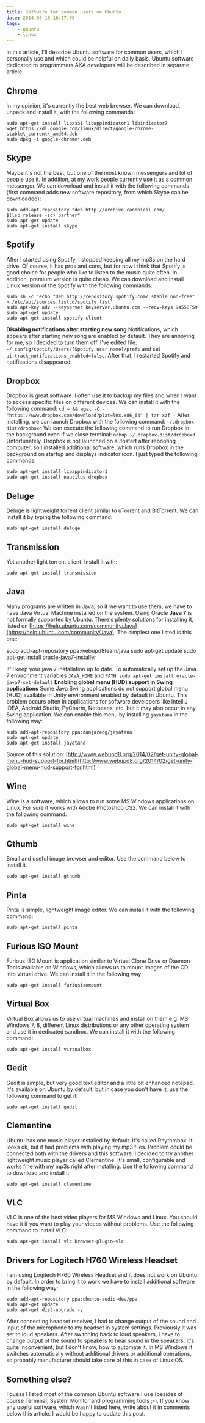 ```yaml
---
title: Software for common users on Ubuntu
date: 2014-08-18 16:17:00
tags:
	- ubuntu
	- linux
---
```


In this article, I'll describe Ubuntu software for common users, which I personally use and which could be helpful on daily basis. Ubuntu software dedicated to programmers AKA developers will be described in separate article.

Chrome
------

In my opinion, it's currently the best web browser. We can download, unpack and install it, with the following commands:

```
sudo apt-get install libxss1 libappindicator1 libindicator7
wget https://dl.google.com/linux/direct/google-chrome-stable\_current\_amd64.deb
sudo dpkg -i google-chrome*.deb
```

Skype
-----

Maybe it's not the best, but one of the most known messengers and lot of people use it. In addition, at my work people currently use it as a common messenger. We can download and install it with the following commands (first command adds new software repository, from which Skype can be downloaded):

```
sudo add-apt-repository "deb http://archive.canonical.com/ $(lsb_release -sc) partner"
sudo apt-get update
sudo apt-get install skype
```

Spotify
-------

After I started using Spotify, I stopped keeping all my mp3s on the hard drive. Of course, it has pros and cons, but for now I think that Spotify is good choice for people who like to listen to the music quite often. In addition, premium version is quite cheap. We can download and install Linux version of the Spotify with the following commands:

```
sudo sh -c 'echo "deb http://repository.spotify.com/ stable non-free" > /etc/apt/sources.list.d/spotify.list'
sudo apt-key adv --keyserver keyserver.ubuntu.com --recv-keys 94558F59
sudo apt-get update
sudo apt-get install spotify-client
```

**Disabling notifications after starting new song** Notifications, which appears after starting new song are enabled by default. They are annoying for me, so I decided to turn them off. I've edited file: `~/.config/spotify/Users/[Spotify user name]/prefs` and set `ui.track_notifications_enabled=false`. After that, I restarted Spotify and notifications disappeared.

Dropbox
-------

Dropbox is great software. I often use it to backup my files and when I want to access specific files on different devices. We can install it with the following command: `cd ~ && wget -O - "https://www.dropbox.com/download?plat=lnx.x86_64" | tar xzf -` After installing, we can launch Dropbox with the following command: `~/.dropbox-dist/dropboxd` We can execute the following command to run Dropbox in the background even if we close terminal: `nohup ~/.dropbox-dist/dropboxd` Unfortunately, Dropbox is not launched on autostart after rebooting computer, so I installed additional software, which runs Dropbox in the background on startup and displays indicator icon. I just typed the following commands:

```
sudo apt-get install libappindicator1
sudo apt-get install nautilus-dropbox
```

Deluge
------

Deluge is lightweight torrent client similar to uTorrent and BitTorrent. We can install it by typing the following command: 

```
sudo apt-get install deluge
```

Transmission
------------

Yet another light torrent client. Install it with: 

```
sudo apt-get install transmission
```

Java
----

Many programs are written in Java, so if we want to use them, we have to have Java Virtual Machine installed on the system. Using Oracle **Java 7** is not formally supported by Ubuntu. There's plenty solutions for installing it, listed on [https://help.ubuntu.com/community/Java](https://help.ubuntu.com/community/Java). The simplest one listed is this one:

sudo add-apt-repository ppa:webupd8team/java
sudo apt-get update
sudo apt-get install oracle-java7-installer

It'll keep your java 7 installation up to date. To automatically set up the Java 7 environment variables `JAVA_HOME` and `PATH`: `sudo apt-get install oracle-java7-set-default` **Enabling global menu (HUD) support in Swing applications** Some Java Swing applications do not support global menu (HUD) available in Unity environment enabled by default in Ubuntu. This problem occurs often in applications for software developers like IntelliJ IDEA, Android Studio, PyCharm, Netbeans, etc. but it may also occur in any Swing application. We can enable this menu by installing `jayatana` in the following way:

```
sudo add-apt-repository ppa:danjaredg/jayatana
sudo apt-get update
sudo apt-get install jayatana
```

Source of this solution: [http://www.webupd8.org/2014/02/get-unity-global-menu-hud-support-for.html](http://www.webupd8.org/2014/02/get-unity-global-menu-hud-support-for.html)

Wine
----

Wine is a software, which allows to run some MS Windows applications on Linux. For sure it works with Adobe Photoshop CS2. We can install it with the following command: 

```
sudo apt-get install wine
```

Gthumb
------

Small and useful image browser and editor. Use the command below to install it. 

```
sudo apt-get install gthumb
```

Pinta
-----

Pinta is simple, lightweight image editor. We can install it with the following command: 

```
sudo apt-get install pinta
```

Furious ISO Mount
-----------------

Furious ISO Mount is application similar to Virtual Clone Drive or Daemon Tools available on Windows, which allows us to mount images of the CD into virtual drive. We can install it in the following way: 

```
sudo apt-get install furiusisomount
```

Virtual Box
-----------

Virtual Box allows us to use virtual machines and install on them e.g. MS Windows 7, 8, different Linux distributions or any other operating system and use it in dedicated sandbox. We can install it with the following command:

```
sudo apt-get install virtualbox
```

Gedit
-----

Gedit is simple, but very good text editor and a little bit enhanced notepad. It's available on Ubuntu by default, but in case you don't have it, use the following command to get it: 

```
sudo apt-get install gedit
```

Clementine
----------

Ubuntu has one music player installed by default. It's called Rhythmbox. It looks ok, but it had problems with playing my mp3 files. Problem could be connected both with the drivers and this software. I decided to try another lightweight music player called Clementine. It's small, configurable and works fine with my mp3s right after installing. Use the following command to download and install it:

```
sudo apt-get install clementine
```

VLC
---

VLC is one of the best video players for MS Windows and Linux. You should have it if you want to play your videos without problems. Use the following command to install VLC: 

```
sudo apt-get install vlc browser-plugin-vlc
```

Drivers for Logitech H760 Wireless Headset
------------------------------------------

I am using Logitech H760 Wireless Headset and it does not work on Ubuntu by default. In order to bring it to work we have to install additional software in the following way:

```
sudo add-apt-repository ppa:ubuntu-audio-dev/ppa
sudo apt-get update
sudo apt-get dist-upgrade -y
```

After connecting headset receiver, I had to change output of the sound and input of the microphone to my headset in system settings. Previously it was set to loud speakers. After switching back to loud speakers, I have to change output of the sound to speakers to hear sound in the speakers. It's quite inconvenient, but I don't know, how to automate it. In MS Windows it switches automatically without additional drivers or additional operations, so probably manufacturer should take care of this in case of Linux OS.

Something else?
---------------

I guess I listed most of the common Ubuntu software I use (besides of course Terminal, System Monitor and programming tools ;-). If you know any useful software, which wasn't listed here, write about it in comments below this article. I would be happy to update this post.

